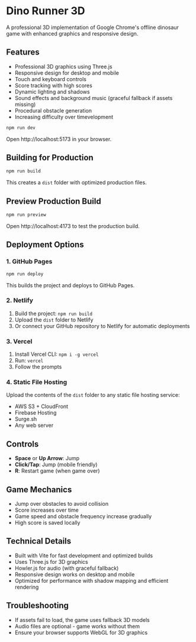 # Dino Runner 3D

A professional 3D implementation of Google Chrome's offline dinosaur game with enhanced graphics and responsive design.

## Features
- Professional 3D graphics using Three.js
- Responsive design for desktop and mobile
- Touch and keyboard controls
- Score tracking with high scores
- Dynamic lighting and shadows
- Sound effects and background music (graceful fallback if assets missing)
- Procedural obstacle generation
- Increasing difficulty over timevelopment
```bash
npm run dev
```
Open http://localhost:5173 in your browser.

## Building for Production
```bash
npm run build
```
This creates a `dist` folder with optimized production files.

## Preview Production Build
```bash
npm run preview
```
Open http://localhost:4173 to test the production build.

## Deployment Options

### 1. GitHub Pages
```bash
npm run deploy
```
This builds the project and deploys to GitHub Pages.

### 2. Netlify
1. Build the project: `npm run build`
2. Upload the `dist` folder to Netlify
3. Or connect your GitHub repository to Netlify for automatic deployments

### 3. Vercel
1. Install Vercel CLI: `npm i -g vercel`
2. Run: `vercel`
3. Follow the prompts

### 4. Static File Hosting
Upload the contents of the `dist` folder to any static file hosting service:
- AWS S3 + CloudFront
- Firebase Hosting
- Surge.sh
- Any web server

## Controls
- **Space** or **Up Arrow**: Jump
- **Click/Tap**: Jump (mobile friendly)
- **R**: Restart game (when game over)

## Game Mechanics
- Jump over obstacles to avoid collision
- Score increases over time
- Game speed and obstacle frequency increase gradually
- High score is saved locally

## Technical Details
- Built with Vite for fast development and optimized builds
- Uses Three.js for 3D graphics
- Howler.js for audio (with graceful fallback)
- Responsive design works on desktop and mobile
- Optimized for performance with shadow mapping and efficient rendering

## Troubleshooting
- If assets fail to load, the game uses fallback 3D models
- Audio files are optional - game works without them
- Ensure your browser supports WebGL for 3D graphics

